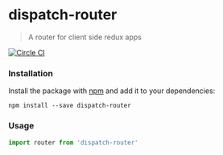 # dispatch-router

> A router for client side redux apps

[![Circle CI](https://circleci.com/gh/axdg/dispatch-router/tree/master.svg?style=shield)](https://circleci.com/gh/axdg/dispatch-router/tree/master)

### Installation

Install the package with [npm](https://www.npmjs.com/) and add it to your dependencies:

```
npm install --save dispatch-router
```
### Usage

```js
import router from 'dispatch-router'
```
